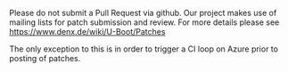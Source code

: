 Please do not submit a Pull Request via github.  Our project makes use of
mailing lists for patch submission and review.  For more details please
see https://www.denx.de/wiki/U-Boot/Patches

The only exception to this is in order to trigger a CI loop on Azure prior
to posting of patches.
